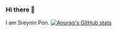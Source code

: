 ### Hi there 👋

I am Sreynin Pon. 
[![Anurag's GitHub stats](https://github-readme-stats.vercel.app/api?username=sreyninpon)](https://github.com/anuraghazra/github-readme-stats)
